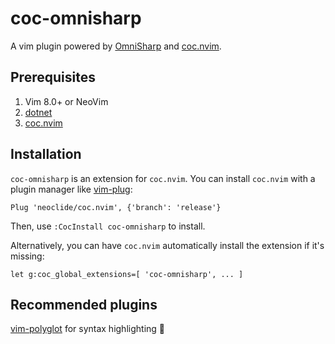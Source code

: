 # coc-omnisharp

A vim plugin powered by
[OmniSharp](https://github.com/omnisharp/omnisharp-roslyn) and
[coc.nvim](https://github.com/neoclide/coc.nvim).

## Prerequisites

1. Vim 8.0+ or NeoVim
2. [dotnet](http://dot.net)
3. [coc.nvim](https://github.com/neoclide/coc.nvim)

## Installation

`coc-omnisharp` is an extension for `coc.nvim`.
You can install `coc.nvim` with a plugin manager like [vim-plug](https://github.com/junegunn/vim-plug):
```vimL
Plug 'neoclide/coc.nvim', {'branch': 'release'}
```

Then, use `:CocInstall coc-omnisharp` to install.

Alternatively, you can have `coc.nvim` automatically install the extension if it's missing:
```vimL
let g:coc_global_extensions=[ 'coc-omnisharp', ... ]
```

## Recommended plugins

[vim-polyglot](https://github.com/sheerun/vim-polyglot) for syntax highlighting 🎨
